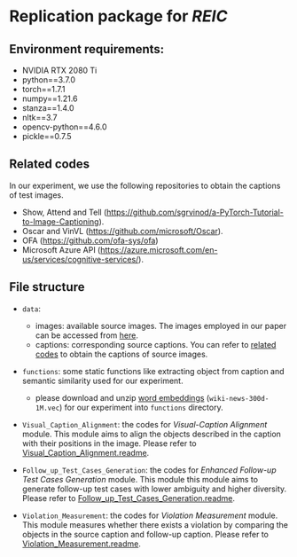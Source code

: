 # **Replication package for *REIC***

## Environment requirements:

* NVIDIA RTX 2080 Ti
* python==3.7.0
* torch==1.7.1
* numpy==1.21.6
* stanza==1.4.0
* nltk==3.7
* opencv-python==4.6.0
* pickle==0.7.5

## Related codes 

In our experiment, we use the following repositories to obtain the captions of test images.

* Show, Attend and Tell (https://github.com/sgrvinod/a-PyTorch-Tutorial-to-Image-Captioning).
* Oscar and VinVL (https://github.com/microsoft/Oscar).
* OFA (https://github.com/ofa-sys/ofa)
* Microsoft Azure API (https://azure.microsoft.com/en-us/services/cognitive-services/).

## File structure

* `data`:
  * images: available source images. The images employed in our paper can be accessed from [here](https://drive.google.com/file/d/1behrR2ByxtPqZT9SzRvIf8T2gw2wWmPX/view?usp=drive_link).
  * captions: corresponding source captions. You can refer to [related codes](#related-codes) to obtain the captions of source images.

* `functions`: some static functions like extracting object from caption and semantic similarity used for our experiment. 
  * please download and unzip [word embeddings](https://dl.fbaipublicfiles.com/fasttext/vectors-english/wiki-news-300d-1M.vec.zip) (`wiki-news-300d-1M.vec`) for our experiment into `functions` directory.

* `Visual_Caption_Alignment`: the codes for *Visual-Caption Alignment* module. This module aims to align the objects described in the caption with their positions in the image. Please refer to [Visual_Caption_Alignment.readme](Visual_Caption_Alignment/README.md).

* `Follow_up_Test_Cases_Generation`: the codes for *Enhanced Follow-up Test Cases Generation* module. This module this module aims to generate follow-up test cases with lower ambiguity and higher diversity. Please refer to [Follow_up_Test_Cases_Generation.readme](Follow_up_Test_Cases_Generation/README.md).

* `Violation_Measurement`: the codes for *Violation Measurement* module. This module measures whether there exists a violation by comparing the objects in the source caption and follow-up caption. Please refer to [Violation_Measurement.readme](Violation_Measurement/README.md).


